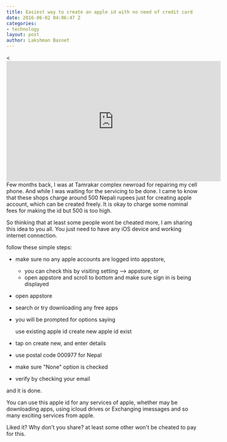 ```yaml
---
title: Easiest way to create an apple id with no need of credit card
date: 2016-06-02 04:06:47 Z
categories:
- technology
layout: post
author: Lakshman Basnet
---
```


<div class="abc">
<<iframe width="560" height="315" src="https://www.youtube.com/embed/yYlpnYSFffY" frameborder="0" allowfullscreen></iframe>
</div>
Few months back, I was at Tamrakar complex newroad for repairing my cell phone. And while I was waiting for the servicing to be done. I came to know that these shops charge around 500 Nepali rupees just for creating apple account, which can be created freely. It is okay to charge some nominal fees for making the id but 500 is too high.

So thinking that at least some people wont be cheated more, I am sharing this idea to you all. You just need to have any iOS device and working internet connection.

follow these simple steps:

* make sure no any apple accounts are logged into appstore,
  * you can check this by visiting setting --> appstore, or
  * open appstore and scroll to bottom and make sure sign in is being displayed
* open appstore
* search or try downloading any free apps
* you will be prompted for options saying

    use existing apple id
    create new apple id
    exist
* tap on create new, and enter details
* use postal code 000977 for Nepal
* make sure "None" option is checked
* verify by checking your email

and it is done.

You can use this apple id for any services of apple, whether may be downloading apps, using icloud drives or Exchanging imessages and so many exciting services from apple.

Liked it? Why don't you share? at least some other won't be cheated to pay for this.
